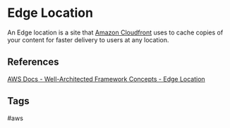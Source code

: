 # Edge Location

An Edge location is a site that [Amazon Cloudfront](https://github.com/EliotKhachi//publicZk/tree/main/202309120410) uses to cache copies of your content for faster delivery to users at any location. 

## References
[AWS Docs - Well-Architected Framework Concepts - Edge Location](https://wa.aws.amazon.com/wellarchitected/2020-07-02T19-33-23/wat.concept.edge-location.en.html)  
## Tags
#aws
